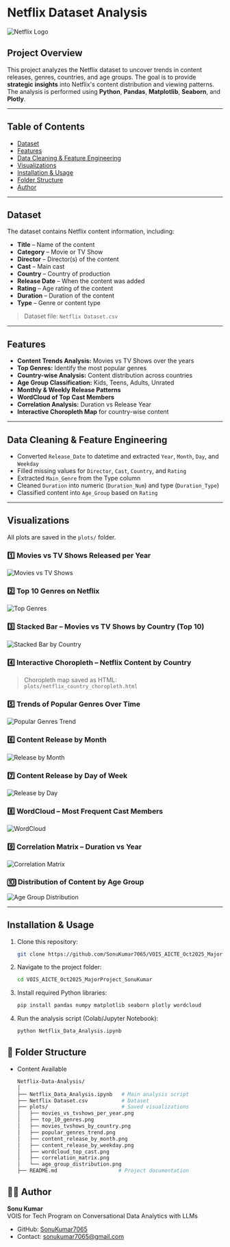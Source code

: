 # Netflix Dataset Analysis

![Netflix Logo](https://upload.wikimedia.org/wikipedia/commons/0/08/Netflix_2015_logo.svg)

## Project Overview
This project analyzes the Netflix dataset to uncover trends in content releases, genres, countries, and age groups. The goal is to provide **strategic insights** into Netflix's content distribution and viewing patterns. The analysis is performed using **Python**, **Pandas**, **Matplotlib**, **Seaborn**, and **Plotly**.

---

## Table of Contents
- [Dataset](#dataset)  
- [Features](#features)  
- [Data Cleaning & Feature Engineering](#data-cleaning--feature-engineering)  
- [Visualizations](#visualizations)  
- [Installation & Usage](#installation--usage)  
- [Folder Structure](#folder-structure)  
- [Author](#author)

---

## Dataset
The dataset contains Netflix content information, including:

- **Title** – Name of the content  
- **Category** – Movie or TV Show  
- **Director** – Director(s) of the content  
- **Cast** – Main cast  
- **Country** – Country of production  
- **Release Date** – When the content was added  
- **Rating** – Age rating of the content  
- **Duration** – Duration of the content  
- **Type** – Genre or content type  

> Dataset file: `Netflix Dataset.csv`

---

## Features
- **Content Trends Analysis:** Movies vs TV Shows over the years  
- **Top Genres:** Identify the most popular genres  
- **Country-wise Analysis:** Content distribution across countries  
- **Age Group Classification:** Kids, Teens, Adults, Unrated  
- **Monthly & Weekly Release Patterns**  
- **WordCloud of Top Cast Members**  
- **Correlation Analysis:** Duration vs Release Year  
- **Interactive Choropleth Map** for country-wise content  

---

## Data Cleaning & Feature Engineering
- Converted `Release_Date` to datetime and extracted `Year`, `Month`, `Day`, and `Weekday`  
- Filled missing values for `Director`, `Cast`, `Country`, and `Rating`  
- Extracted `Main_Genre` from the Type column  
- Cleaned `Duration` into numeric (`Duration_Num`) and type (`Duration_Type`)  
- Classified content into `Age_Group` based on `Rating`  

---

## Visualizations
All plots are saved in the `plots/` folder.  

### 1️⃣ Movies vs TV Shows Released per Year
![Movies vs TV Shows](plots/movies_vs_tvshows_per_year.png)

### 2️⃣ Top 10 Genres on Netflix
![Top Genres](plots/top_10_genres.png)

### 3️⃣ Stacked Bar – Movies vs TV Shows by Country (Top 10)
![Stacked Bar by Country](plots/movies_tvshows_by_country.png)

### 4️⃣ Interactive Choropleth – Netflix Content by Country
> Choropleth map saved as HTML: `plots/netflix_country_choropleth.html`  

### 5️⃣ Trends of Popular Genres Over Time
![Popular Genres Trend](plots/popular_genres_trend.png)

### 6️⃣ Content Release by Month
![Release by Month](plots/content_release_by_month.png)

### 7️⃣ Content Release by Day of Week
![Release by Day](plots/content_release_by_weekday.png)

### 8️⃣ WordCloud – Most Frequent Cast Members
![WordCloud](plots/wordcloud_top_cast.png)

### 9️⃣ Correlation Matrix – Duration vs Year
![Correlation Matrix](plots/correlation_matrix.png)

### 🔟 Distribution of Content by Age Group
![Age Group Distribution](plots/age_group_distribution.png)

---

## Installation & Usage
1. Clone this repository:
   ```bash
   git clone https://github.com/SonuKumar7065/VOIS_AICTE_Oct2025_MajorProject_SonuKumar.git
2. Navigate to the project folder:
   ```bash
   cd VOIS_AICTE_Oct2025_MajorProject_SonuKumar
3. Install required Python libraries:
    ```bash
    pip install pandas numpy matplotlib seaborn plotly wordcloud
4. Run the analysis script (Colab/Jupyter Notebook):
   ```bash
   python Netflix_Data_Analysis.ipynb

## 📂 Folder Structure
- Content Available
    ```bash
    Netflix-Data-Analysis/
    │
    ├── Netflix_Data_Analysis.ipynb   # Main analysis script
    ├── Netflix Dataset.csv           # Dataset
    ├── plots/                        # Saved visualizations
    │   ├── movies_vs_tvshows_per_year.png
    │   ├── top_10_genres.png
    │   ├── movies_tvshows_by_country.png
    │   ├── popular_genres_trend.png
    │   ├── content_release_by_month.png
    │   ├── content_release_by_weekday.png
    │   ├── wordcloud_top_cast.png
    │   ├── correlation_matrix.png
    │   └── age_group_distribution.png
    ├── README.md                    # Project documentation

## 👨‍💻 Author  

**Sonu Kumar**  
VOIS for Tech Program on Conversational Data Analytics with LLMs

- GitHub: [SonuKumar7065](https://github.com/SonuKumar7065) 
- Contact: sonukumar7065@gmail.com

